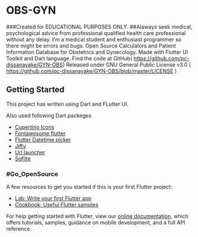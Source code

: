 # OBS-GYN
###Created for EDUCATIONAL PURPOSES ONLY.
##Alaways seek medical, psychological advice from professional qualified health care professional without any delay.
I'm a medical student and enthusiast programmer so there might be errors and bugs.
Open Source Calculators and Patient Information Database for Obstetrics and Gynecology.
Made with Flutter UI Toolkit and Dart language.
Find the  code at GitHub( https://github.com/pc-dissanayake/GYN-OBS)
Released under GNU General Public License v3.0 ( https://github.com/pc-dissanayake/GYN-OBS/blob/master/LICENSE )
## Getting Started

This project has written using Dart and FLutter UI.

Also used following Dart packeges
- [Cupertino Icons](https://pub.dev/packages/cupertino_icons)
- [Fontawesome flutter](https://pub.dev/packages/font_awesome_flutter)
- [Flutter Datetime picker](https://pub.dev/packages/flutter_datetime_picker)
- [Jiffy](https://pub.dev/packages/jiffy)
- [Url launcher](https://pub.dev/packages/url_launcher)
- [Sqflite](https://pub.dev/packages/sqflite)



### #Go_OpenSource
A few resources to get you started if this is your first Flutter project:

- [Lab: Write your first Flutter app](https://flutter.dev/docs/get-started/codelab)
- [Cookbook: Useful Flutter samples](https://flutter.dev/docs/cookbook)

For help getting started with Flutter, view our
[online documentation](https://flutter.dev/docs), which offers tutorials,
samples, guidance on mobile development, and a full API reference.
